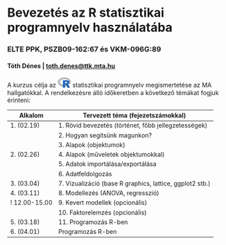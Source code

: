 # Bevezetés az R statisztikai programnyelv használatába
### ELTE PPK, PSZB09-162:67 és VKM-096G:89
#### Tóth Dénes | <toth.denes@ttk.mta.hu>

A kurzus célja az <img src="/images/Rlogo.png" alt="R" style="width: 30px;"/> 
statisztikai programnyelv megismertetése az MA hallgatókkal. A rendelkezésre 
álló időkeretben a következő témákat fogjuk érinteni:

Alkalom       | Tervezett téma (fejezetszámokkal)
--------------|---------
1. (02.19)    |  1. Rövid bevezetés (történet, főbb jellegzetességek)
              |  2. Hogyan segítsünk magunkon?
              |  3. Alapok (objektumok)
2. (02.26)    |  4. Alapok (műveletek objektumokkal)
              |  5. Adatok importálása/exportálása
              |  6. Adatfeldolgozás
3. (03.04)    |  7. Vizualizáció (base R graphics, lattice, ggplot2 stb.)
4. (03.11)    |  8. Modellezés (ANOVA, regresszió)
! 12.00-15.00 |  9. Kevert modellek (opcionális)
              | 10. Faktorelemzés (opcionális)
5. (03.18)    | 11. Programozás R-ben
6. (04.01)    |     Programozás R-ben
